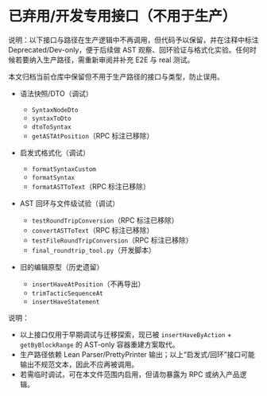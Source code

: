 # 已弃用/开发专用接口（不用于生产）

说明：以下接口与路径在生产逻辑中不再调用，但代码予以保留，并在注释中标注 Deprecated/Dev-only，便于后续做 AST 观察、回环验证与格式化实验。任何时候若要纳入生产路径，需重新审阅并补充 E2E 与 real 测试。

本文归档当前仓库中保留但不用于生产路径的接口与类型，防止误用。

- 语法快照/DTO（调试）
  - `SyntaxNodeDto`
  - `syntaxToDto`
  - `dtoToSyntax`
  - `getASTAtPosition`（RPC 标注已移除）

- 启发式格式化（调试）
  - `formatSyntaxCustom`
  - `formatSyntax`
  - `formatASTToText`（RPC 标注已移除）

- AST 回环与文件级试验（调试）
  - `testRoundTripConversion`（RPC 标注已移除）
  - `convertASTToText`（RPC 标注已移除）
  - `testFileRoundTripConversion`（RPC 标注已移除）
  - `final_roundtrip_tool.py`（开发脚本）

- 旧的编辑原型（历史遗留）
  - `insertHaveAtPosition`（不再导出）
  - `trimTacticSequenceAt`
  - `insertHaveStatement`

说明：
- 以上接口仅用于早期调试与迁移探索，现已被 `insertHaveByAction` + `getByBlockRange` 的 AST-only 容器重建方案取代。
- 生产路径依赖 Lean Parser/PrettyPrinter 输出；以上“启发式/回环”接口可能输出不规范文本，因此不应再被调用。
- 若需临时调试，可在本文件范围内启用，但请勿暴露为 RPC 或纳入产品逻辑。
